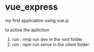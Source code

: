 # vue_express 
my first application using vue.js  

 
 
 to active the aplliction 
 1) run : nmp run dev in the root folder
 2) run : npm run serve in the client folder  
 
